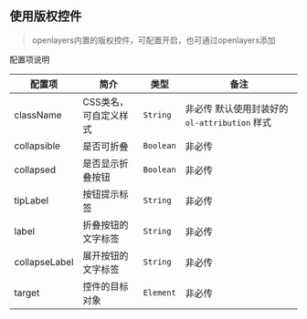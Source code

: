 ## 使用版权控件

> openlayers内置的版权控件，可配置开启，也可通过openlayers添加

配置项说明

| 配置项 | 简介 | 类型 | 备注 |
| --- | --- |--- | --- |
| className | CSS类名，可自定义样式 | `String` | 非必传 默认使用封装好的 ```ol-attribution``` 样式 |
| collapsible | 是否可折叠 | `Boolean` | 非必传 |
| collapsed | 是否显示折叠按钮 | `Boolean` | 非必传 |
| tipLabel | 按钮提示标签 | `String` | 非必传 |
| label | 折叠按钮的文字标签 | `String` | 非必传 |
| collapseLabel | 展开按钮的文字标签 | `String` | 非必传 |
| target | 控件的目标对象 | `Element` | 非必传 |
